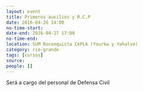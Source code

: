 ```yaml
---
layout: event 
title: Primeros auxilios y R.C.P
date: 2016-04-26 14:00
no-time-start: 
date-end: 2016-04-27 17:00
no-time-end: 
location: SUM Roconquista CePLA (Yourka y Yahalve)
category: rio-grande
tags: [cursos]
source: 
people: []
---
```


Será a cargo del personal de Defensa Civil